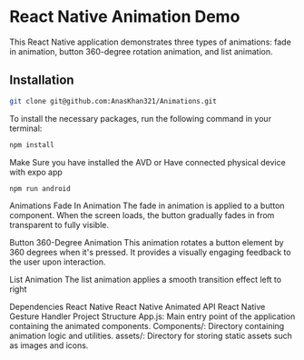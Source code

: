 # React Native Animation Demo

This React Native application demonstrates three types of animations: fade in animation, button 360-degree rotation animation, and list animation.

## Installation

```bash
git clone git@github.com:AnasKhan321/Animations.git
```



To install the necessary packages, run the following command in your terminal:

```bash
npm install
```

Make Sure you have installed the AVD or Have connected physical device with expo app 

```bash
npm run android
```

Animations
Fade In Animation
The fade in animation is applied to a button component. When the screen loads, the button gradually fades in from transparent to fully visible.

Button 360-Degree Animation
This animation rotates a button element by 360 degrees when it's pressed. It provides a visually engaging feedback to the user upon interaction.

List Animation
The list animation applies a smooth transition effect left to right 

Dependencies
React Native
React Native Animated API
React Native Gesture Handler
Project Structure
App.js: Main entry point of the application containing the animated components.
Components/: Directory containing animation logic and utilities.
assets/: Directory for storing static assets such as images and icons.
